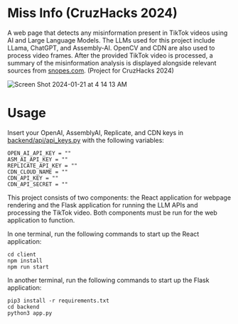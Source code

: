 # Miss Info (CruzHacks 2024)

A web page that detects any misinformation present in TikTok videos using AI and Large Language Models. The LLMs used for this project include LLama, ChatGPT, and Assembly-AI. OpenCV and CDN are also used to process video frames. After the provided TikTok video is processed, a summary of the misinformation analysis is displayed alongside relevant sources from [snopes.com](https://www.snopes.com). (Project for CruzHacks 2024)

![Screen Shot 2024-01-21 at 4 14 13 AM](https://github.com/inkyant/cruz-hacks-2024/assets/86862325/3f114ac2-ab5b-4b18-9644-d9bf31f7b6f5)

# Usage

Insert your OpenAI, AssemblyAI, Replicate, and CDN keys in [backend/api/api_keys.py](https://github.com/inkyant/cruz-hacks-2024/blob/main/backend/api/api_keys.py) with the following variables:
```
OPEN_AI_API_KEY = ""
ASM_AI_API_KEY = ""
REPLICATE_API_KEY = ""
CDN_CLOUD_NAME = ""
CDN_API_KEY = ""
CDN_API_SECRET = ""
```

This project consists of two components: the React application for webpage rendering and the Flask application for running the LLM APIs and processing the TikTok video. Both components must be run for the web application to function.

In one terminal, run the following commands to start up the React application:

```
cd client
npm install
npm run start
```

In another terminal, run the following commands to start up the Flask application:

```
pip3 install -r requirements.txt
cd backend
python3 app.py
```
